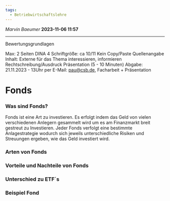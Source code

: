 ```yaml
---
tags:
  - Betriebwirtschaftslehre
---
```

*Marvin Baeumer* **2023-11-06 11:57**

---
Bewertungsgrundlagen 

Max: 2 Seiten DINA 4
Schriftgröße: ca 10/11
Kein Copy/Paste
Quellenangabe
Inhalt: Externe für das Thema interessieren, informieren
Rechtschreibung/Ausdruck
Präsentation (5 - 10 Minuten)
Abgabe: 21.11.2023 - 13Uhr 
	per E-Mail: pau@csb.de, Facharbeit + Präsentation

# Fonds
### Was sind Fonds?
Fonds ist eine Art zu investieren. Es erfolgt indem das Geld von vielen verschiedenen Anlegern gesammelt wird um es am Finanzmarkt breit gestreut zu Investieren. Jeder Fonds verfolgt eine bestimmte Anlagestrategie wodurch sich jeweils unterschiedliche Risiken und Streuungen ergeben, wie das Geld investiert wird.
### Arten von Fonds


### Vorteile und Nachteile von Fonds
### Unterschied zu ETF´s
### Beispiel Fond